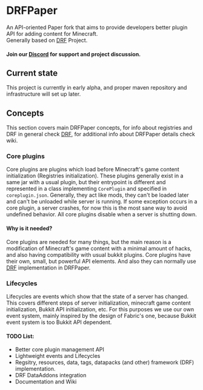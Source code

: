 # DRFPaper
An API-oriented Paper fork that aims to provide developers better plugin API for adding content for Minecraft. \
Generally based on [DRF](https://github.com/maestro-denery/DRF) Project.

#### Join our [Discord](https://discord.gg/upTtNyvkNf) for support and project discussion.

## Current state
This project is currently in early alpha, and proper maven repository and infrastructure will set up later.

## Concepts
This section covers main DRFPaper concepts, for info about registries and DRF in general check [DRF](https://github.com/maestro-denery/DRF), for additional info about DRFPaper details check wiki.

### Core plugins
Core plugins are plugins which load before Minecraft's game content initialization (Registries initialization). These plugins generally exist in a same jar with a usual plugin, but their entrypoint is different and represented in a class implementing `CorePlugin` and specified in `coreplugin.json`. Generally, they act like mods, they can't be loaded later and can't be unloaded while server is running. If some exception occurs in a core plugin, a server crashes, for now this is the most sane way to avoid undefined behavior. All core plugins disable when a server is shutting down.

#### Why is it needed?
Core plugins are needed for many things, but the main reason is a modification of Minecraft's game content with a minimal amount of hacks, and also having compatibility with usual bukkit plugins. Core plugins have their own, small, but powerful API elements. And also they can normally use [DRF](https://github.com/maestro-denery/DRF) implementation in DRFPaper.

### Lifecycles
Lifecycles are events which show that the state of a server has changed. This covers different steps of server initialization, minecraft game content initialization, Bukkit API initialization, etc. For this purposes we use our own event system, mainly inspired by the design of Fabric's one, because Bukkit event system is too Bukkit API dependent.

#### TODO List:
* Better core plugin management API
* Lightweight events and Lifecycles
* Regsitry, resources, data, tags, datapacks (and other) framework (DRF) implementation.
* DRF DataAddons integration
* Documentation and Wiki
